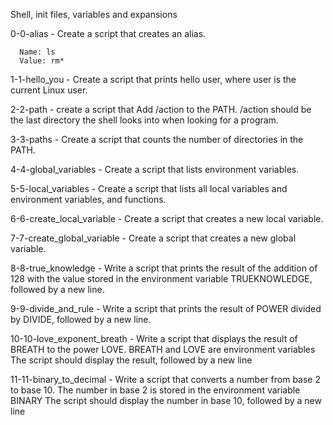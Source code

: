 Shell, init files, variables and expansions

0-0-alias - Create a script that creates an alias.

	  Name: ls
	  Value: rm*


1-1-hello_you - Create a script that prints hello user, where user is the current Linux user.

2-2-path - create a script that Add /action to the PATH. /action should be the last directory the shell looks into when looking for a program.

3-3-paths - Create a script that counts the number of directories in the PATH.

4-4-global_variables - Create a script that lists environment variables.

5-5-local_variables - Create a script that lists all local variables and environment variables, and functions.

6-6-create_local_variable - Create a script that creates a new local variable.

7-7-create_global_variable - Create a script that creates a new global variable.

8-8-true_knowledge - Write a script that prints the result of the addition of 128 with the value stored in the environment variable TRUEKNOWLEDGE, followed by a new line.

9-9-divide_and_rule - Write a script that prints the result of POWER divided by DIVIDE, followed by a new line.

10-10-love_exponent_breath - Write a script that displays the result of BREATH to the power LOVE.
	BREATH and LOVE are environment variables
        The script should display the result, followed by a new line

11-11-binary_to_decimal - Write a script that converts a number from base 2 to base 10.
			The number in base 2 is stored in the environment variable BINARY
			The script should display the number in base 10, followed by a new line


